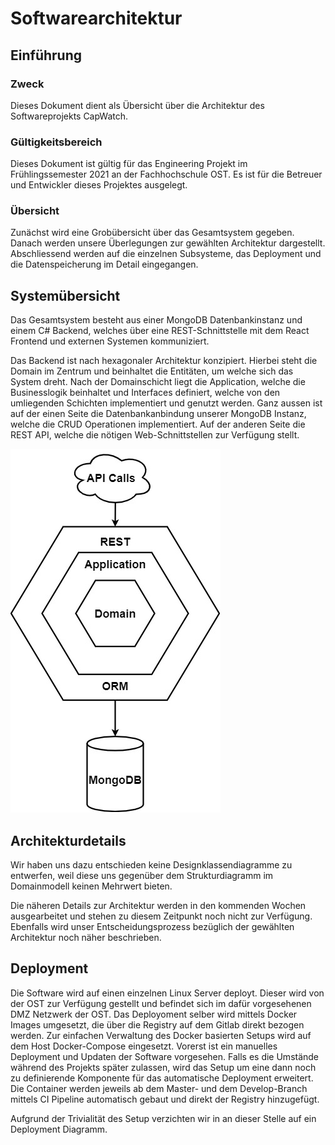 # Softwarearchitektur

## Einführung
    
### Zweck

Dieses Dokument dient als Übersicht über die Architektur des Softwareprojekts CapWatch. 

### Gültigkeitsbereich

Dieses Dokument ist gültig für das Engineering Projekt im Frühlingssemester 2021 an der Fachhochschule OST. Es ist für die Betreuer und Entwickler dieses Projektes ausgelegt.

### Übersicht

Zunächst wird eine Grobübersicht über das Gesamtsystem gegeben. Danach werden unsere Überlegungen zur gewählten Architektur dargestellt. Abschliessend werden auf die einzelnen Subsysteme, das Deployment und die Datenspeicherung im Detail eingegangen.

## Systemübersicht

Das Gesamtsystem besteht aus einer MongoDB Datenbankinstanz und einem C# Backend, welches über eine REST-Schnittstelle mit dem React Frontend und externen Systemen kommuniziert.

Das Backend ist nach hexagonaler Architektur konzipiert. Hierbei steht die Domain im Zentrum und beinhaltet die Entitäten, um welche sich das System dreht. Nach der Domainschicht liegt die Application, welche die Businesslogik beinhaltet und Interfaces definiert, welche von den umliegenden Schichten implementiert und genutzt werden. 
Ganz aussen ist auf der einen Seite die Datenbankanbindung unserer MongoDB Instanz, welche die CRUD Operationen implementiert. Auf der anderen Seite die REST API, welche die nötigen Web-Schnittstellen zur Verfügung stellt.

![system-overview](../../images/system-overview.jpg)

## Architekturdetails

Wir haben uns dazu entschieden keine Designklassendiagramme zu entwerfen, weil diese uns gegenüber dem Strukturdiagramm im Domainmodell keinen Mehrwert bieten.

Die näheren Details zur Architektur werden in den kommenden Wochen ausgearbeitet und stehen zu diesem Zeitpunkt noch nicht zur Verfügung. Ebenfalls wird unser Entscheidungsprozess bezüglich der gewählten Architektur noch näher beschrieben.

## Deployment

Die Software wird auf einen einzelnen Linux Server deployt. Dieser wird von der OST zur Verfügung gestellt und befindet sich im dafür vorgesehenen DMZ Netzwerk der OST. Das Deployoment selber wird mittels Docker Images umgesetzt, die über die Registry auf dem Gitlab direkt bezogen werden. 
Zur einfachen Verwaltung des Docker basierten Setups wird auf dem Host Docker-Compose eingesetzt. Vorerst ist ein manuelles Deployment und Updaten der Software vorgesehen. Falls es die Umstände während des Projekts später zulassen, wird das Setup um eine dann noch zu definierende Komponente für das automatische Deployment erweitert. 
Die Container werden jeweils ab dem Master- und dem Develop-Branch mittels CI Pipeline automatisch gebaut und direkt der Registry hinzugefügt.

Aufgrund der Trivialität des Setup verzichten wir in an dieser Stelle auf ein Deployment Diagramm. 
